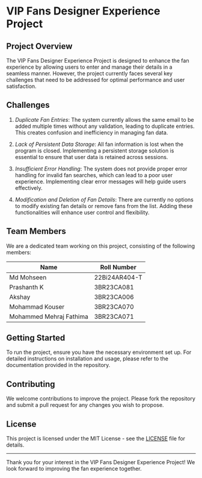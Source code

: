 # VIP Fans Designer Experience Project

## Project Overview
The VIP Fans Designer Experience Project is designed to enhance the fan experience by allowing users to enter and manage their details in a seamless manner. However, the project currently faces several key challenges that need to be addressed for optimal performance and user satisfaction.

## Challenges
1. *Duplicate Fan Entries*: The system currently allows the same email to be added multiple times without any validation, leading to duplicate entries. This creates confusion and inefficiency in managing fan data.

2. *Lack of Persistent Data Storage*: All fan information is lost when the program is closed. Implementing a persistent storage solution is essential to ensure that user data is retained across sessions.

3. *Insufficient Error Handling*: The system does not provide proper error handling for invalid fan searches, which can lead to a poor user experience. Implementing clear error messages will help guide users effectively.

4. *Modification and Deletion of Fan Details*: There are currently no options to modify existing fan details or remove fans from the list. Adding these functionalities will enhance user control and flexibility.

## Team Members
We are a dedicated team working on this project, consisting of the following members:

| Name                            | Roll Number         |
|---------------------------------|---------------------|
| Md Mohseen                     | 22Bi24AR404-T       |
| Prashanth K                    | 3BR23CA081          |
| Akshay                          | 3BR23CA006          |
| Mohammad Kouser                | 3BR23CA070          |
| Mohammed Mehraj Fathima        | 3BR23CA071          |

## Getting Started
To run the project, ensure you have the necessary environment set up. For detailed instructions on installation and usage, please refer to the documentation provided in the repository.

## Contributing
We welcome contributions to improve the project. Please fork the repository and submit a pull request for any changes you wish to propose.

## License
This project is licensed under the MIT License - see the [LICENSE](LICENSE) file for details.

---

Thank you for your interest in the VIP Fans Designer Experience Project! We look forward to improving the fan experience together.
